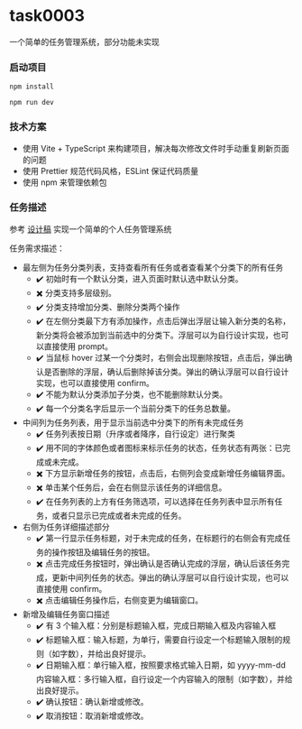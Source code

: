 # task0003

一个简单的任务管理系统，部分功能未实现

### 启动项目

    npm install

    npm run dev

### 技术方案

- 使用 Vite + TypeScript 来构建项目，解决每次修改文件时手动重复刷新页面的问题
- 使用 Prettier 规范代码风格，ESLint 保证代码质量
- 使用 npm 来管理依赖包

### 任务描述

参考 [设计稿](https://github.com/wilburn98/ife/blob/master/2015_spring/task/task0003/img/design.png) 实现一个简单的个人任务管理系统

任务需求描述：

- 最左侧为任务分类列表，支持查看所有任务或者查看某个分类下的所有任务
  - ✔️ 初始时有一个默认分类，进入页面时默认选中默认分类。
  - ✖️ 分类支持多层级别。
  - ✔️ 分类支持增加分类、删除分类两个操作
  - ✔️ 在左侧分类最下方有添加操作，点击后弹出浮层让输入新分类的名称，新分类将会被添加到当前选中的分类下。浮层可以为自行设计实现，也可以直接使用 prompt。
  - ✔️ 当鼠标 hover 过某一个分类时，右侧会出现删除按钮，点击后，弹出确认是否删除的浮层，确认后删除掉该分类。弹出的确认浮层可以自行设计实现，也可以直接使用 confirm。
  - ✔️ 不能为默认分类添加子分类，也不能删除默认分类。
  - ✔️ 每一个分类名字后显示一个当前分类下的任务总数量。
- 中间列为任务列表，用于显示当前选中分类下的所有未完成任务
  - ✔️ 任务列表按日期（升序或者降序，自行设定）进行聚类
  - ✔️ 用不同的字体颜色或者图标来标示任务的状态，任务状态有两张：已完成或未完成。
  - ✖️ 下方显示新增任务的按钮，点击后，右侧列会变成新增任务编辑界面。
  - ✖️ 单击某个任务后，会在右侧显示该任务的详细信息。
  - ✔️ 在任务列表的上方有任务筛选项，可以选择在任务列表中显示所有任务，或者只显示已完成或者未完成的任务。
- 右侧为任务详细描述部分
  - ✔️ 第一行显示任务标题，对于未完成的任务，在标题行的右侧会有完成任务的操作按钮及编辑任务的按钮。
  - ✖️ 点击完成任务按钮时，弹出确认是否确认完成的浮层，确认后该任务完成，更新中间列任务的状态。弹出的确认浮层可以自行设计实现，也可以直接使用 confirm。
  - ✖️ 点击编辑任务操作后，右侧变更为编辑窗口。
- 新增及编辑任务窗口描述
  - ✔️ 有 3 个输入框：分别是标题输入框，完成日期输入框及内容输入框
  - ✔️ 标题输入框：输入标题，为单行，需要自行设定一个标题输入限制的规则（如字数），并给出良好提示。
  - ✔️ 日期输入框：单行输入框，按照要求格式输入日期，如 yyyy-mm-dd
    内容输入框：多行输入框，自行设定一个内容输入的限制（如字数），并给出良好提示。
  - ✔️ 确认按钮：确认新增或修改。
  - ✔️ 取消按钮：取消新增或修改。
